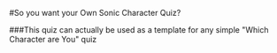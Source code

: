 #So you want your Own Sonic Character Quiz?

###This quiz can actually be used as a template for any simple "Which Character are You" quiz
